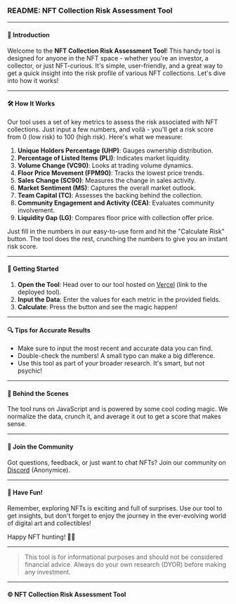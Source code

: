 ### README: NFT Collection Risk Assessment Tool

---

#### 🌟 Introduction
Welcome to the **NFT Collection Risk Assessment Tool**! This handy tool is designed for anyone in the NFT space - whether you're an investor, a collector, or just NFT-curious. It's simple, user-friendly, and a great way to get a quick insight into the risk profile of various NFT collections. Let's dive into how it works!

---

#### 🛠 How It Works
Our tool uses a set of key metrics to assess the risk associated with NFT collections. Just input a few numbers, and voilà - you'll get a risk score from 0 (low risk) to 100 (high risk). Here's what we measure:

1. **Unique Holders Percentage (UHP)**: Gauges ownership distribution.
2. **Percentage of Listed Items (PLI)**: Indicates market liquidity.
3. **Volume Change (VC90)**: Looks at trading volume dynamics.
4. **Floor Price Movement (FPM90)**: Tracks the lowest price trends.
5. **Sales Change (SC90)**: Measures the change in sales activity.
6. **Market Sentiment (MS)**: Captures the overall market outlook.
7. **Team Capital (TC)**: Assesses the backing behind the collection.
8. **Community Engagement and Activity (CEA)**: Evaluates community involvement.
9. **Liquidity Gap (LG)**: Compares floor price with collection offer price.

Just fill in the numbers in our easy-to-use form and hit the "Calculate Risk" button. The tool does the rest, crunching the numbers to give you an instant risk score.

---

#### 🚀 Getting Started
1. **Open the Tool**: Head over to our tool hosted on [Vercel](https://nft-risk-assessment.vercel.app/) (link to the deployed tool).
2. **Input the Data**: Enter the values for each metric in the provided fields.
3. **Calculate**: Press the button and see the magic happen!

---

#### 🔍 Tips for Accurate Results
- Make sure to input the most recent and accurate data you can find.
- Double-check the numbers! A small typo can make a big difference.
- Use this tool as part of your broader research. It's smart, but not psychic!

---

#### 🤖 Behind the Scenes
The tool runs on JavaScript and is powered by some cool coding magic. We normalize the data, crunch it, and average it out to get a score that makes sense.

---

#### 🙌 Join the Community
Got questions, feedback, or just want to chat NFTs? Join our community on [Discord](https://discord.gg/anonymices) (Anonymice).

---

#### 🎉 Have Fun!
Remember, exploring NFTs is exciting and full of surprises. Use our tool to get insights, but don't forget to enjoy the journey in the ever-evolving world of digital art and collectibles!

Happy NFT hunting! 🚀🌌

---

> This tool is for informational purposes and should not be considered financial advice. Always do your own research (DYOR) before making any investment.

---

#### © NFT Collection Risk Assessment Tool
